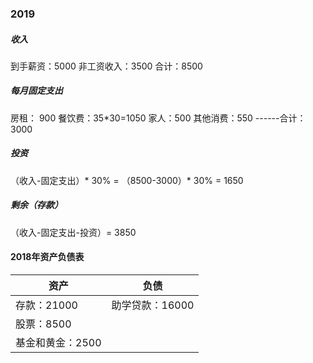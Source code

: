 ### 2019
##### 收入
到手薪资：5000
非工资收入：3500
合计：8500


##### 每月固定支出

房租： 900
餐饮费：35*30=1050
家人：500
其他消费：550
------合计：3000

##### 投资
（收入-固定支出）* 30% = （8500-3000）* 30% = 1650

##### 剩余（存款）
（收入-固定支出-投资）= 3850


#### 2018年资产负债表
| 资产 | 负债 | 
|-- | -- |
| 存款：21000 | 助学贷款：16000 |
| 股票：8500 | 
| 基金和黄金：2500 |




